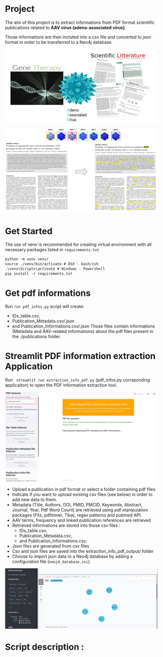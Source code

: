 # Project 
The aim of this project is to extract informations from PDF format scientific publications related to **AAV virus (adeno-associated virus)**.

Those informations are then incluted into a csv file and converted to json format in order to be transferred to a Neo4j database.

<p align="center">
  <img src="Img/context.JPG" width="650" title="Context">
</p>
<p align="center">
  <img src="Img/context2.JPG" width="650" title="Context2">
</p>


# Get Started 
The use of venv is recommended for creating virtual environment with all necessary packages listed in `requirements.txt`

```
python -m venv venv/ 
source ./venv/bin/activate # OSX - bash/zsh
.\venv\Scripts\activate # Windows - Powershell
pip install -r requirements.txt
```

# Get pdf informations
Run `run pdf_infos.py` script will create:
- IDs_table.csv, 
- Publication_Metadata.csv/.json
- and Publication_Informations.csv/.json 
Those files contain informations (Metadata and AAV-related informations) about the pdf files present in the ./publications folder.


# Streamlit PDF information extraction Application

Run ` streamlit run extraction_info_pdf.py` (pdf_infos.py corrsponding applicaiton) to open the PDF information extraction tool. 
<p align="center">
  <img src="Img/capture_extraction_info_pdf_app.jpg" width="650" title="Streamlit Application">
</p>

- Upload a publication in pdf format or select a folder containing pdf files.
- Indicate if you want to upload existing csv files (see below) in order to add new data to them.
- Metadata (Title, Authors, DOI, PMID, PMCID, Keywords, Abstract, Journal, Year, Pdf Word Count) are retrieved using pdf manipulation packages (Fitz, pdfminer, Tika), regex patterns and pubmed API.
- AAV terms, frequency and linked publication references are retrieved
- Retrieved informations are stored into those csv files : 
  - IDs_table.csv, 
  - Publication_Metadata.csv,
  - and Publication_Informations.csv,
- Json files are generated from csv files 
- Csv and json files are saved into the extraction_info_pdf_output/ folder
- Choose to import json data to a Neo4j database by adding a configuration file (`neoj4_database.ini`).

<p align="center">
  <img src="Img/capture_Neo4j_test_example.jpg" width="650" title="Neo4j Example">
</p>


# Script description :
